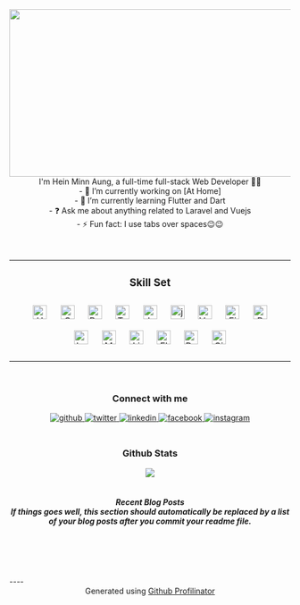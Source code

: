 <div align="center">
    <img
        src="https://raw.githubusercontent.com/gist/deepakbhamla/acd63578b13556b01c3fa9a663e643f5/raw/7fdb456c84df6d70294e673ecbde0420a5c366f8/hello.gif"
        align="center" style="width:600px; height:300px;" />
</div>


<div align="center">I'm Hein Minn Aung, a full-time full-stack Web Developer
    👨‍💻 </div>


<div align="center">
    - 🔭 I’m currently working on [At Home]
</div>

<div align="center">
    - 🌱 I’m currently learning Flutter and Dart
</div>

<div align="center">
    - ❓ Ask me about anything related to Laravel and Vuejs
</div>

<div align="center">
    - ⚡ Fun fact: I use tabs over spaces😉😉
</div>
<br>
<br>
<table align="center"><tr><td valign="top" width="33%">
<h3 align="center"> Skill Set</h3>
<div align="center" style="margin-bottom: 1em;">
<a href="https://en.wikipedia.org/wiki/HTML5" target="_blank"><img
style="margin: 10px"
src="https://profilinator.rishav.dev/skills-assets/html5-original-wordmark.svg"
alt="HTML5" height="25" /></a>
<a href="https://www.w3schools.com/css/" target="_blank"><img
style="margin: 10px"
src="https://profilinator.rishav.dev/skills-assets/css3-original-wordmark.svg"
alt="CSS3" height="25" /></a>
<a href="https://getbootstrap.com/docs/3.4/javascript/"
target="_blank"><img style="margin: 10px"
src="https://profilinator.rishav.dev/skills-assets/bootstrap-plain.svg"
alt="Bootstrap" height="25" /></a>
<a href="https://www.tailwindcss.com/" target="_blank"><img
style="margin: 10px"
src="https://profilinator.rishav.dev/skills-assets/tailwindcss.svg"
alt="Tailwind CSS" height="25" /></a>
<a href="https://www.javascript.com/" target="_blank"><img
style="margin: 10px"
src="https://profilinator.rishav.dev/skills-assets/javascript-original.svg"
alt="JavaScript" height="25" /></a>
<a href="https://jquery.com/" target="_blank"><img
style="margin: 10px"
src="https://profilinator.rishav.dev/skills-assets/jquery.png"
alt="jQuery" height="25" /></a>
<a href="https://vuejs.org/" target="_blank"><img style="margin:10px" src="https://profilinator.rishav.dev/skills-assets/vuejs-original-wordmark.svg" alt="Vue.js" height="25" /></a>
<a href="https://www.figma.com/" target="_blank"><img
                        style="margin: 10px"
                        src="https://profilinator.rishav.dev/skills-assets/figma-icon.svg"
                        alt="Figma" height="25" /></a>
<a href="https://www.php.net/" target="_blank"><img
                        style="margin: 10px"
                        src="https://profilinator.rishav.dev/skills-assets/php-original.svg"
                        alt="PHP" height="25" /></a>
<a href="https://laravel.com/" target="_blank"><img
                        style="margin: 10px"
                        src="https://profilinator.rishav.dev/skills-assets/laravel-plain-wordmark.svg"
                        alt="Laravel" height="25" /></a>
<a href="https://www.mysql.com/" target="_blank"><img
                        style="margin: 10px"
                        src="https://profilinator.rishav.dev/skills-assets/mysql-original-wordmark.svg"
                        alt="MySQL" height="25" /></a>
<a href="https://www.linux.org/" target="_blank"><img
                        style="margin: 10px"
                        src="https://profilinator.rishav.dev/skills-assets/linux-original.svg"
                        alt="Linux" height="25" /></a>
<a href="https://flutter.dev/" target="_blank"><img
                        style="margin: 10px"
                        src="https://profilinator.rishav.dev/skills-assets/flutterio-icon.svg"
                        alt="Flutter" height="25" /></a>
<a href="https://dart.dev/" target="_blank"><img style="margin:
                        10px"
                        src="https://profilinator.rishav.dev/skills-assets/dartlang-icon.svg"
                        alt="Dart" height="25" /></a>
<a href="https://github.com/" target="_blank"><img
                        style="margin: 10px"
                        src="https://profilinator.rishav.dev/skills-assets/git-scm-icon.svg"
                        alt="Git" height="25" /></a>
</div>
</td></tr></table>
<br/>
<h3 align="center">Connect with me</h3>
<div align="center">
<a href="https://github.com/PurpleRain9" target="_blank">
<img
src=https://img.shields.io/badge/github-%2324292e.svg?&style=for-the-badge&logo=github&logoColor=white
alt=github style="margin-bottom: 5px;" />
</a>
<a href="https://twitter.com/Afrohein" target="_blank">
<img
src=https://img.shields.io/badge/twitter-%2300acee.svg?&style=for-the-badge&logo=twitter&logoColor=white
alt=twitter style="margin-bottom: 5px;" />
</a>
<a href="https://linkedin.com/in/Hein Minn Aung" target="_blank">
<img
src=https://img.shields.io/badge/linkedin-%231E77B5.svg?&style=for-the-badge&logo=linkedin&logoColor=white
alt=linkedin style="margin-bottom: 5px;" />
</a>
<a href="https://www.facebook.com/Hein Minn Aung" target="_blank">
<img
src=https://img.shields.io/badge/facebook-%232E87FB.svg?&style=for-the-badge&logo=facebook&logoColor=white
alt=facebook style="margin-bottom: 5px;" />
</a>
<a href="https://instagram.com/Hein Minn Aung" target="_blank">
<img
src=https://img.shields.io/badge/instagram-%23000000.svg?&style=for-the-badge&logo=instagram&logoColor=white
alt=instagram style="margin-bottom: 5px;" />
</a>
</div>
<br/>
<h3 align="center">Github Stats</h3>
<div align="center"><img
src="https://github-readme-stats.vercel.app/api?username=Hein
Minn Aung&show_icons=true&count_private=true&hide_border=true"
align="center" /></div>
<br/>
<h5 align="center">
Recent Blog Posts
<br>
<!-- BLOG-POST-LIST:START -->
If things goes well, this section should automatically be replaced
by a list of your blog posts after you commit your readme file.
<!-- BLOG-POST-LIST:END -->
</h5>
<br/>
<br/>
<br/>
<br />
----<div align="center">Generated using <a
href="https://profilinator.rishav.dev/"
target="_blank">Github Profilinator</a></div>
